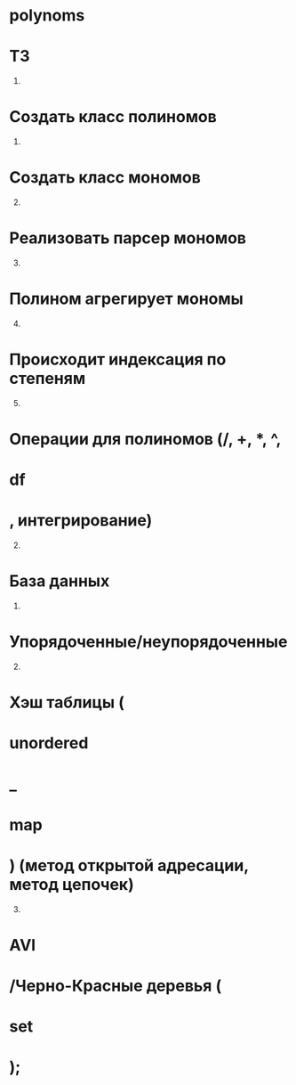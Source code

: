 # polynoms
# Т3

1.
# Создать класс полиномов

  1.
# Создать класс мономов
  2.
# Реализовать парсер мономов
  3.
# Полином агрегирует мономы
  4.
# Происходит индексация по степеням
  5.
# Операции для полиномов (/, +, \*, ^,

# df

# , интегрирование)
2.
# База данных

  1.
# Упорядоченные/неупорядоченные
  2.
# Хэш таблицы (

# unordered

# \_

# map

# ) (метод открытой адресации, метод цепочек)
  3.
# AVl

# /Черно-Красные деревья (

# set

# );
